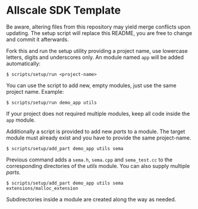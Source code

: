 # Allscale SDK Template

Be aware, altering files from this repository may yield merge conflicts upon
updating. The setup script will replace this README, you are free to change and
commit it afterwards.

Fork this and run the setup utility providing a project name, use lowercase
letters, digits and underscores only. An module named `app` will be added
automatically:

    $ scripts/setup/run <project-name>

You can use the script to add new, empty modules, just use the same project
name. Example:

    $ scripts/setup/run demo_app utils

If your project does not required multiple modules, keep all code inside the
`app` module.

Additionally a script is provided to add new *parts* to a module. The target
module must already exist and you have to provide the same project-name.

    $ scripts/setup/add_part demo_app utils sema

Previous command adds a `sema.h`, `sema.cpp` and `sema_test.cc` to the
corresponding directories of the *utils* module. You can also supply multiple
*parts*.

    $ scripts/setup/add_part demo_app utils sema extensions/malloc_extension

Subdirectories inside a module are created along the way as needed.
